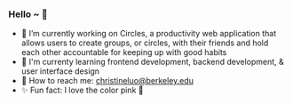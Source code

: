 ### Hello ~ 🤗

- 💌 I’m currently working on Circles, a productivity web application that allows users to create groups, or circles, with their friends and hold each other accountable for keeping up with good habits
- 🐥 I'm currenty learning frontend development, backend development, & user interface design
- 🌸 How to reach me: christineluo@berkeley.edu
- ✨ Fun fact: I love the color pink 💖

<!--
**christinealuo/christinealuo** is a ✨ _special_ ✨ repository because its `README.md` (this file) appears on your GitHub profile.

Here are some ideas to get you started:

- 🔭 I’m currently working on ...
- 🌱 I’m currently learning ...
- 👯 I’m looking to collaborate on ...
- 🤔 I’m looking for help with ...
- 💬 Ask me about ...
- 📫 How to reach me: ...
- 😄 Pronouns: ...
- ⚡ Fun fact: ...
-->
